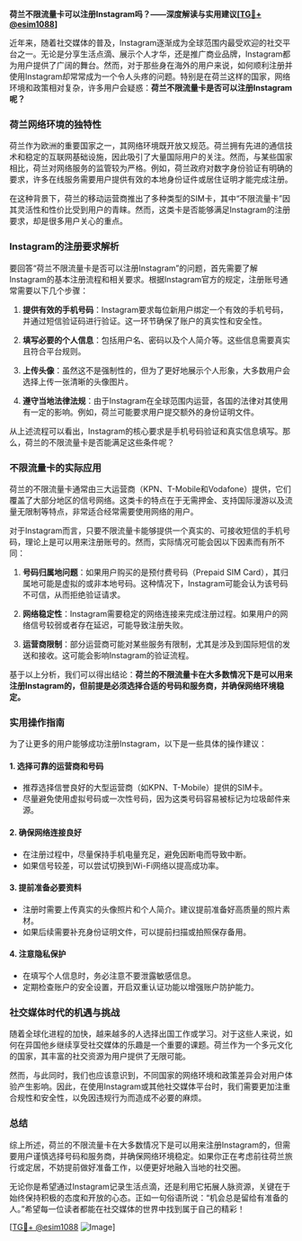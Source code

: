 **荷兰不限流量卡可以注册Instagram吗？——深度解读与实用建议[[TG💪+ @esim1088](https://t.me/s/esim1088)]**

近年来，随着社交媒体的普及，Instagram逐渐成为全球范围内最受欢迎的社交平台之一。无论是分享生活点滴、展示个人才华，还是推广商业品牌，Instagram都为用户提供了广阔的舞台。然而，对于那些身在海外的用户来说，如何顺利注册并使用Instagram却常常成为一个令人头疼的问题。特别是在荷兰这样的国家，网络环境和政策相对复杂，许多用户会疑惑：**荷兰不限流量卡是否可以注册Instagram呢？**

### 荷兰网络环境的独特性

荷兰作为欧洲的重要国家之一，其网络环境既开放又规范。荷兰拥有先进的通信技术和稳定的互联网基础设施，因此吸引了大量国际用户的关注。然而，与某些国家相比，荷兰对网络服务的监管较为严格。例如，荷兰政府对数字身份验证有明确的要求，许多在线服务需要用户提供有效的本地身份证件或居住证明才能完成注册。

在这种背景下，荷兰的移动运营商推出了多种类型的SIM卡，其中“不限流量卡”因其灵活性和性价比受到用户的青睐。然而，这类卡是否能够满足Instagram的注册要求，却是很多用户关心的重点。

### Instagram的注册要求解析

要回答“荷兰不限流量卡是否可以注册Instagram”的问题，首先需要了解Instagram的基本注册流程和相关要求。根据Instagram官方的规定，注册账号通常需要以下几个步骤：

1. **提供有效的手机号码**：Instagram要求每位新用户绑定一个有效的手机号码，并通过短信验证码进行验证。这一环节确保了账户的真实性和安全性。
   
2. **填写必要的个人信息**：包括用户名、密码以及个人简介等。这些信息需要真实且符合平台规则。

3. **上传头像**：虽然这不是强制性的，但为了更好地展示个人形象，大多数用户会选择上传一张清晰的头像图片。

4. **遵守当地法律法规**：由于Instagram在全球范围内运营，各国的法律对其使用有一定的影响。例如，荷兰可能要求用户提交额外的身份证明文件。

从上述流程可以看出，Instagram的核心要求是手机号码验证和真实信息填写。那么，荷兰的不限流量卡是否能满足这些条件呢？

### 不限流量卡的实际应用

荷兰的不限流量卡通常由三大运营商（KPN、T-Mobile和Vodafone）提供，它们覆盖了大部分地区的信号网络。这类卡的特点在于无需押金、支持国际漫游以及流量无限制等特点，非常适合经常需要使用网络的用户。

对于Instagram而言，只要不限流量卡能够提供一个真实的、可接收短信的手机号码，理论上是可以用来注册账号的。然而，实际情况可能会因以下因素而有所不同：

1. **号码归属地问题**：如果用户购买的是预付费号码（Prepaid SIM Card），其归属地可能是虚拟的或非本地号码。这种情况下，Instagram可能会认为该号码不可信，从而拒绝验证请求。

2. **网络稳定性**：Instagram需要稳定的网络连接来完成注册过程。如果用户的网络信号较弱或者存在延迟，可能导致注册失败。

3. **运营商限制**：部分运营商可能对某些服务有限制，尤其是涉及到国际短信的发送和接收。这可能会影响Instagram的验证流程。

基于以上分析，我们可以得出结论：**荷兰的不限流量卡在大多数情况下是可以用来注册Instagram的，但前提是必须选择合适的号码和服务商，并确保网络环境稳定。**

### 实用操作指南

为了让更多的用户能够成功注册Instagram，以下是一些具体的操作建议：

#### 1. 选择可靠的运营商和号码
   - 推荐选择信誉良好的大型运营商（如KPN、T-Mobile）提供的SIM卡。
   - 尽量避免使用虚拟号码或一次性号码，因为这类号码容易被标记为垃圾邮件来源。

#### 2. 确保网络连接良好
   - 在注册过程中，尽量保持手机电量充足，避免因断电而导致中断。
   - 如果信号较差，可以尝试切换到Wi-Fi网络以提高成功率。

#### 3. 提前准备必要资料
   - 注册时需要上传真实的头像照片和个人简介。建议提前准备好高质量的照片素材。
   - 如果后续需要补充身份证明文件，可以提前扫描或拍照保存备用。

#### 4. 注意隐私保护
   - 在填写个人信息时，务必注意不要泄露敏感信息。
   - 定期检查账户的安全设置，开启双重认证功能以增强账户防护能力。

### 社交媒体时代的机遇与挑战

随着全球化进程的加快，越来越多的人选择出国工作或学习。对于这些人来说，如何在异国他乡继续享受社交媒体的乐趣是一个重要的课题。荷兰作为一个多元文化的国家，其丰富的社交资源为用户提供了无限可能。

然而，与此同时，我们也应该意识到，不同国家的网络环境和政策差异会对用户体验产生影响。因此，在使用Instagram或其他社交媒体平台时，我们需要更加注重合规性和安全性，以免因违规行为而造成不必要的麻烦。

### 总结

综上所述，荷兰的不限流量卡在大多数情况下是可以用来注册Instagram的，但需要用户谨慎选择号码和服务商，并确保网络环境稳定。如果你正在考虑前往荷兰旅行或定居，不妨提前做好准备工作，以便更好地融入当地的社交圈。

无论你是希望通过Instagram记录生活点滴，还是利用它拓展人脉资源，关键在于始终保持积极的态度和开放的心态。正如一句俗语所说：“机会总是留给有准备的人。”希望每一位读者都能在社交媒体的世界中找到属于自己的精彩！

[[TG💪+ @esim1088](https://t.me/s/esim1088) ![Image](https://i.postimg.cc/4NQfJmqS/Snipaste-2025-05-13-00-14-12.png)]